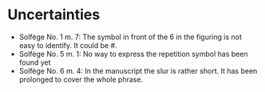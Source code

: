 # Uncertainties

* Solfège No. 1 m. 7: The symbol in front of the 6 in the figuring is not easy to identify. It could be #.
* Solfège No. 5 m. 1: No way to express the repetition symbol has been found yet
* Solfège No. 6 m. 4: In the manuscript the slur is rather short. It has been prolonged to cover the whole phrase.